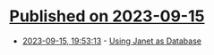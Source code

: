 # [Published on 2023-09-15](index.md)

* [2023-09-15, 19:53:13](https://lobste.rs/s/wmhibp/using_janet_as_database) - [Using Janet as Database](https://www.1a-insec.net/blog/18-janet-as-database/)
